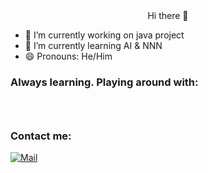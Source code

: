 <div align="center">Hi there 👋</div>


- 🔭 I’m currently working on java project
- 🌱 I’m currently learning AI & NNN
- 😄 Pronouns: He/Him

<h3>Always learning. Playing around with:<h3/>
<img alt="" src="https://img.shields.io/badge/c%20-%2300599C.svg?&style=for-the-badge&logo=c&logoColor=white"/>
  <img alt="" src="https://img.shields.io/badge/c++%20-%2300599C.svg?&style=for-the-badge&logo=c%2B%2B&ogoColor=white"/>
  <img alt="" src="https://img.shields.io/badge/html5%20-%23E34F26.svg?&style=for-the-badge&logo=html5&logoColor=white"/>
  <img alt="" src="https://img.shields.io/badge/css3%20-%231572B6.svg?&style=for-the-badge&logo=css3&logoColor=white"/>
  <img alt="" src="https://img.shields.io/badge/php-%23777BB4.svg?&style=for-the-badge&logo=php&logoColor=white"/>
  <img alt="" src="https://img.shields.io/badge/JS%20-%23323330.svg?&style=for-the-badge&logo=javascript&logoColor=%23F7DF1E"/>
  <img alt="" src="https://img.shields.io/badge/mysql-%2300f.svg?&style=for-the-badge&logo=mysql&logoColor=white"/>
  <img alt="" src ="https://img.shields.io/badge/oracle%20-%23F00000.svg?&style=for-the-badge&logo=oracle&logoColor=white"/>

<h3>Contact me:</h3>
<a href="mailto:pserac01@gmail.com"> <img alt="Mail" src="https://img.shields.io/badge/pserac01@gmail.com-005FF9?style=for-the-badge&logo=mail.ru&logoColor=white" /> </a>
